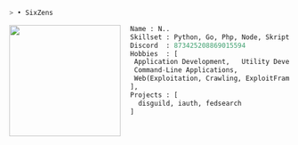 ```bash
> • SixZens
```

<img align="left" src="https://images-ext-1.discordapp.net/external/NcCRFlnWangHzChwvHAKlaqdybxCMzFgjfF9r0mcpbA/https/pfps.gg/assets/pfps/7908-kagome.gif" width="200"/>



```py
  Name : N..
  Skillset : Python, Go, Php, Node, Skript, Java
  Discord  : 873425208869015594
  Hobbies  : [
   Application Development,   Utility Development,
   Command-Line Applications,
   Web(Exploitation, Crawling, ExploitFrameworks)
  ],
  Projects : [ 
    disguild, iauth, fedsearch
  ]
  
```
